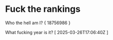# Fuck the rankings

Who the hell am I?
{ 18756986 }

What fucking year is it?
[ 2025-03-26T17:06:40Z ]
